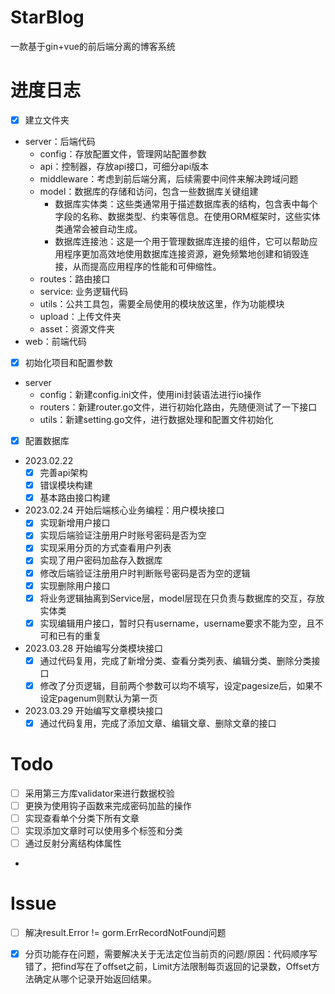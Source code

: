# StarBlog
一款基于gin+vue的前后端分离的博客系统
# 进度日志

- [x] 建立文件夹
- server：后端代码
  - config：存放配置文件，管理网站配置参数
  - api：控制器，存放api接口，可细分api版本
  - middleware：考虑到前后端分离，后续需要中间件来解决跨域问题
  - model：数据库的存储和访问，包含一些数据库关键组建
    - 数据库实体类：这些类通常用于描述数据库表的结构，包含表中每个字段的名称、数据类型、约束等信息。在使用ORM框架时，这些实体类通常会被自动生成。 
    - 数据库连接池：这是一个用于管理数据库连接的组件，它可以帮助应用程序更加高效地使用数据库连接资源，避免频繁地创建和销毁连接，从而提高应用程序的性能和可伸缩性。
  - routes：路由接口
  - service: 业务逻辑代码
  - utils：公共工具包，需要全局使用的模块放这里，作为功能模块
  - upload：上传文件夹
  - asset：资源文件夹
- web：前端代码
- [x] 初始化项目和配置参数
- server
  - config：新建config.ini文件，使用ini封装语法进行io操作
  - routers：新建router.go文件，进行初始化路由，先随便测试了一下接口
  - utils：新建setting.go文件，进行数据处理和配置文件初始化

- [x] 配置数据库 

- 2023.02.22 
  - [x] 完善api架构
  - [x] 错误模块构建
  - [x] 基本路由接口构建
- 2023.02.24 开始后端核心业务编程：用户模块接口
  - [x] 实现新增用户接口
  - [x] 实现后端验证注册用户时账号密码是否为空
  - [x] 实现采用分页的方式查看用户列表
  - [x] 实现了用户密码加盐存入数据库
  - [x] 修改后端验证注册用户时判断账号密码是否为空的逻辑
  - [x] 实现删除用户接口
  - [x] 将业务逻辑抽离到Service层，model层现在只负责与数据库的交互，存放实体类
  - [x] 实现编辑用户接口，暂时只有username，username要求不能为空，且不可和已有的重复
- 2023.03.28 开始编写分类模块接口
  - [x] 通过代码复用，完成了新增分类、查看分类列表、编辑分类、删除分类接口
  - [x] 修改了分页逻辑，目前两个参数可以均不填写，设定pagesize后，如果不设定pagenum则默认为第一页
- 2023.03.29 开始编写文章模块接口
  - [x] 通过代码复用，完成了添加文章、编辑文章、删除文章的接口

# Todo
- [ ] 采用第三方库validator来进行数据校验
- [ ] 更换为使用钩子函数来完成密码加盐的操作
- [ ] 实现查看单个分类下所有文章
- [ ] 实现添加文章时可以使用多个标签和分类
- [ ] 通过反射分离结构体属性
- 

# Issue
- [ ] 解决result.Error != gorm.ErrRecordNotFound问题
- [x] 分页功能存在问题，需要解决关于无法定位当前页的问题/原因：代码顺序写错了，把find写在了offset之前，Limit方法限制每页返回的记录数，Offset方法确定从哪个记录开始返回结果。

 


